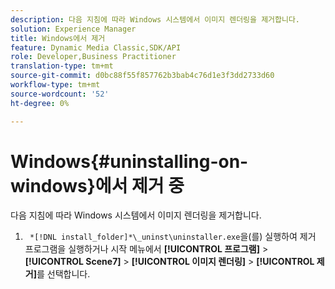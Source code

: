 ```yaml
---
description: 다음 지침에 따라 Windows 시스템에서 이미지 렌더링을 제거합니다.
solution: Experience Manager
title: Windows에서 제거
feature: Dynamic Media Classic,SDK/API
role: Developer,Business Practitioner
translation-type: tm+mt
source-git-commit: d0bc88f55f857762b3bab4c76d1e3f3dd2733d60
workflow-type: tm+mt
source-wordcount: '52'
ht-degree: 0%

---
```



# Windows{#uninstalling-on-windows}에서 제거 중

다음 지침에 따라 Windows 시스템에서 이미지 렌더링을 제거합니다.

1. ` *[!DNL install_folder]*\_uninst\uninstaller.exe`을(를) 실행하여 제거 프로그램을 실행하거나 시작 메뉴에서 **[!UICONTROL 프로그램]** > **[!UICONTROL Scene7]** > **[!UICONTROL 이미지 렌더링]** > **[!UICONTROL 제거]**&#x200B;를 선택합니다.
